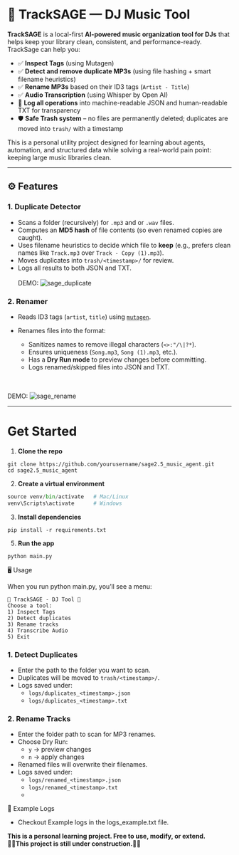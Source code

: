 # 🎵 TrackSAGE — DJ Music Tool 

**TrackSAGE** is a local-first **AI-powered music organization tool for DJs** that helps keep your library clean, consistent, and performance-ready. TrackSage can help you:

- ✅ **Inspect Tags** (using Mutagen)  
- ✅ **Detect and remove duplicate MP3s** (using file hashing + smart filename heuristics)  
- ✅ **Rename MP3s** based on their ID3 tags (`Artist - Title`)
- ✅ **Audio Transcription** (using Whisper by Open AI)  
- 📂 **Log all operations** into machine-readable JSON and human-readable TXT for transparency  
- 🛡️ **Safe Trash system** – no files are permanently deleted; duplicates are moved into `trash/` with a timestamp  

This is a personal utility project designed for learning about agents, automation, and structured data while solving a real-world pain point: keeping large music libraries clean.  

---

## ⚙️ Features  

### 1. Duplicate Detector  
- Scans a folder (recursively) for `.mp3` and or `.wav` files.  
- Computes an **MD5 hash** of file contents (so even renamed copies are caught).  
- Uses filename heuristics to decide which file to **keep** (e.g., prefers clean names like `Track.mp3` over `Track - Copy (1).mp3`).  
- Moves duplicates into `trash/<timestamp>/` for review.  
- Logs all results to both JSON and TXT.
  </br>
  </br>
DEMO:
![sage_duplicate](https://github.com/user-attachments/assets/c1b00ebe-2d8b-4b8a-bd53-129d31fa80f5)

### 2. Renamer  
- Reads ID3 tags (`artist`, `title`) using [`mutagen`](https://mutagen.readthedocs.io/).  
- Renames files into the format:

  - Sanitizes names to remove illegal characters (`<>:"/\|?*`).  
  - Ensures uniqueness (`Song.mp3`, `Song (1).mp3`, etc.).  
  - Has a **Dry Run mode** to preview changes before committing.  
  - Logs renamed/skipped files into JSON and TXT.
  </br>
  </br>
DEMO:
![sage_rename](https://github.com/user-attachments/assets/a2fe9bd9-7a5e-40dd-a76f-a65300f84adf)

---
# Get Started

1. **Clone the repo**
```
git clone https://github.com/yourusername/sage2.5_music_agent.git
cd sage2.5_music_agent
```
   
2. **Create a virtual environment**
```python -m venv venv
source venv/bin/activate   # Mac/Linux
venv\Scripts\activate      # Windows
```

3. **Install dependencies**
```
pip install -r requirements.txt
```

5. **Run the app**
```
python main.py
```

🖥️ Usage

When you run python main.py, you’ll see a menu:
```
🎵 TrackSAGE - DJ Tool 🎵
Choose a tool:
1) Inspect Tags
2) Detect duplicates
3) Rename tracks
4) Transcribe Audio
5) Exit
```
### 1. Detect Duplicates
- Enter the path to the folder you want to scan.  
- Duplicates will be moved to `trash/<timestamp>/`.  
- Logs saved under:
  - `logs/duplicates_<timestamp>.json`
  - `logs/duplicates_<timestamp>.txt`

### 2. Rename Tracks
- Enter the folder path to scan for MP3 renames.  
- Choose Dry Run:
  - `y` → preview changes
  - `n` → apply changes  
- Renamed files will overwrite their filenames.  
- Logs saved under:
  - `logs/renamed_<timestamp>.json`
  - `logs/renamed_<timestamp>.txt`
  - 
📑 Example Logs
- Checkout Example logs in the logs_example.txt file.

**This is a personal learning project. Free to use, modify, or extend.**
</br>
👷‍♂️**This project is still under construction.**👷‍♂️
